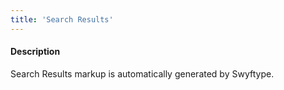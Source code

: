 ```yaml
---
title: 'Search Results'
---
```

#### Description
Search Results markup is automatically generated by Swyftype.

